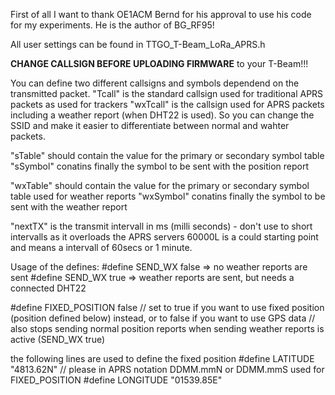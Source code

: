 First of all I want to thank OE1ACM Bernd for his approval to use his code for my experiments.
He is the author of BG_RF95!

All user settings can be found in TTGO_T-Beam_LoRa_APRS.h

<b>CHANGE CALLSIGN BEFORE UPLOADING FIRMWARE</b> to your T-Beam!!!

You can define two different callsigns and symbols dependend on the transmitted packet.
"Tcall" is the standard callsign used for traditional APRS packets as used for trackers
"wxTcall" is the callsign used for APRS packets including a weather report (when DHT22 is used).
So you can change the SSID and make it easier to differentiate between normal and wahter packets.

"sTable" should contain the value for the primary or secondary symbol table
"sSymbol" conatins finally the symbol to be sent with the position report

"wxTable" should contain the value for the primary or secondary symbol table used for weather reports
"wxSymbol" conatins finally the symbol to be sent with the weather report 

"nextTX" is the transmit intervall in ms (milli seconds) - don't use to short intervalls as it overloads the APRS servers
60000L is a could starting point and means a intervall of 60secs or 1 minute.

Usage of the defines:
#define SEND_WX false => no weather reports are sent
#define SEND_WX true => weather reports are sent, but needs a connected DHT22 

#define FIXED_POSITION false
// set to true if you want to use fixed position (position defined below) instead, or to false if you want to use GPS data
// also stops sending normal position reports when sending weather reports is active (SEND_WX true)

the following lines are used to define the fixed position
#define LATITUDE "4813.62N"  // please in APRS notation DDMM.mmN or DDMM.mmS used for FIXED_POSITION
#define LONGITUDE "01539.85E"


